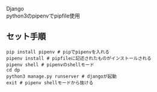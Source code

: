 Django<br>
python3のpipenvでpipfile使用

## セット手順

```
pip install pipenv # pipでpipenvを入れる
pipenv install # pipfileに記述されたものがインストールされる
pipenv shell # pipenvのshellモード
cd dp
python3 manage.py runserver # djangoが起動
exit # pipenv shellモードから抜ける
```
